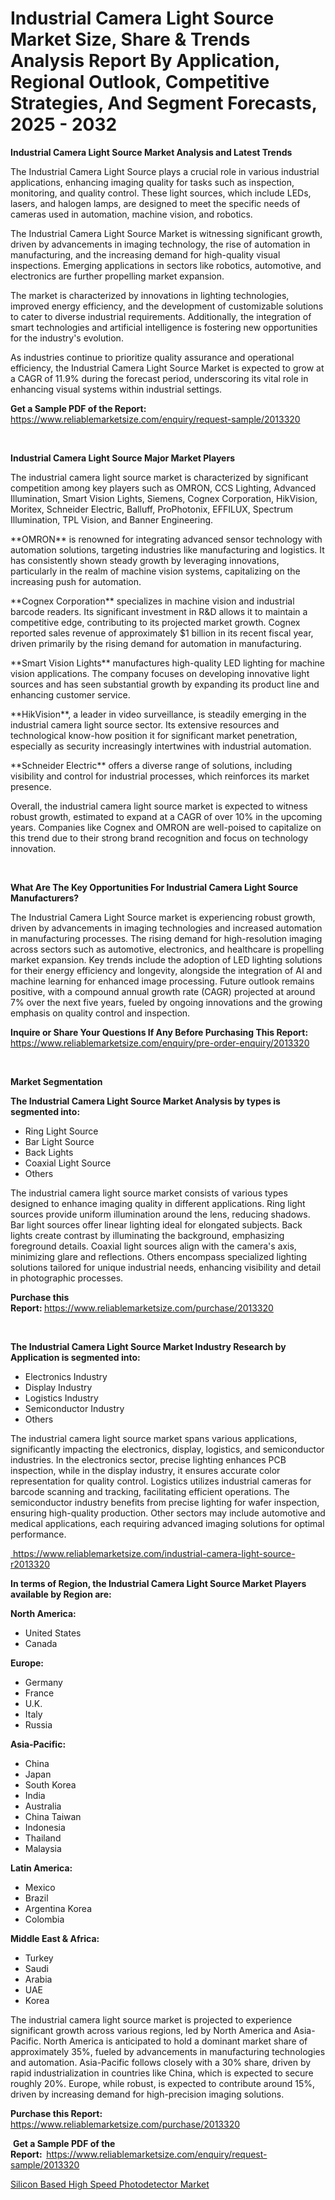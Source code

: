 <p><h1>Industrial Camera Light Source Market Size, Share & Trends Analysis Report By Application, Regional Outlook, Competitive Strategies, And Segment Forecasts, 2025 - 2032</h1></p><p><strong>Industrial Camera Light Source Market Analysis and Latest Trends</strong></p>
<p><p>The Industrial Camera Light Source plays a crucial role in various industrial applications, enhancing imaging quality for tasks such as inspection, monitoring, and quality control. These light sources, which include LEDs, lasers, and halogen lamps, are designed to meet the specific needs of cameras used in automation, machine vision, and robotics.</p><p>The Industrial Camera Light Source Market is witnessing significant growth, driven by advancements in imaging technology, the rise of automation in manufacturing, and the increasing demand for high-quality visual inspections. Emerging applications in sectors like robotics, automotive, and electronics are further propelling market expansion. </p><p>The market is characterized by innovations in lighting technologies, improved energy efficiency, and the development of customizable solutions to cater to diverse industrial requirements. Additionally, the integration of smart technologies and artificial intelligence is fostering new opportunities for the industry's evolution.</p><p>As industries continue to prioritize quality assurance and operational efficiency, the Industrial Camera Light Source Market is expected to grow at a CAGR of 11.9% during the forecast period, underscoring its vital role in enhancing visual systems within industrial settings.</p></p>
<p><strong>Get a Sample PDF of the Report:&nbsp;</strong> <a href="https://www.reliablemarketsize.com/enquiry/request-sample/2013320?utm_campaign=3537&utm_medium=2&utm_source=Github&utm_content=ia&utm_term=07042025&utm_id=industrial-camera-light-source">https://www.reliablemarketsize.com/enquiry/request-sample/2013320</a></p>
<p>&nbsp;</p>
<p><strong>Industrial Camera Light Source Major Market Players</strong></p>
<p><p>The industrial camera light source market is characterized by significant competition among key players such as OMRON, CCS Lighting, Advanced Illumination, Smart Vision Lights, Siemens, Cognex Corporation, HikVision, Moritex, Schneider Electric, Balluff, ProPhotonix, EFFILUX, Spectrum Illumination, TPL Vision, and Banner Engineering. </p><p>**OMRON** is renowned for integrating advanced sensor technology with automation solutions, targeting industries like manufacturing and logistics. It has consistently shown steady growth by leveraging innovations, particularly in the realm of machine vision systems, capitalizing on the increasing push for automation.</p><p>**Cognex Corporation** specializes in machine vision and industrial barcode readers. Its significant investment in R&D allows it to maintain a competitive edge, contributing to its projected market growth. Cognex reported sales revenue of approximately $1 billion in its recent fiscal year, driven primarily by the rising demand for automation in manufacturing.</p><p>**Smart Vision Lights** manufactures high-quality LED lighting for machine vision applications. The company focuses on developing innovative light sources and has seen substantial growth by expanding its product line and enhancing customer service.</p><p>**HikVision**, a leader in video surveillance, is steadily emerging in the industrial camera light source sector. Its extensive resources and technological know-how position it for significant market penetration, especially as security increasingly intertwines with industrial automation.</p><p>**Schneider Electric** offers a diverse range of solutions, including visibility and control for industrial processes, which reinforces its market presence. </p><p>Overall, the industrial camera light source market is expected to witness robust growth, estimated to expand at a CAGR of over 10% in the upcoming years. Companies like Cognex and OMRON are well-poised to capitalize on this trend due to their strong brand recognition and focus on technology innovation.</p></p>
<p>&nbsp;</p>
<p><strong>What Are The Key Opportunities For Industrial Camera Light Source Manufacturers?</strong></p>
<p><p>The Industrial Camera Light Source market is experiencing robust growth, driven by advancements in imaging technologies and increased automation in manufacturing processes. The rising demand for high-resolution imaging across sectors such as automotive, electronics, and healthcare is propelling market expansion. Key trends include the adoption of LED lighting solutions for their energy efficiency and longevity, alongside the integration of AI and machine learning for enhanced image processing. Future outlook remains positive, with a compound annual growth rate (CAGR) projected at around 7% over the next five years, fueled by ongoing innovations and the growing emphasis on quality control and inspection.</p></p>
<p><strong>Inquire or Share Your Questions If Any Before Purchasing This Report:</strong> <a href="https://www.reliablemarketsize.com/enquiry/pre-order-enquiry/2013320?utm_campaign=3537&utm_medium=2&utm_source=Github&utm_content=ia&utm_term=07042025&utm_id=industrial-camera-light-source">https://www.reliablemarketsize.com/enquiry/pre-order-enquiry/2013320</a></p>
<p>&nbsp;</p>
<p><strong>Market Segmentation</strong></p>
<p><strong>The Industrial Camera Light Source Market Analysis by types is segmented into:</strong></p>
<p><ul><li>Ring Light Source</li><li>Bar Light Source</li><li>Back Lights</li><li>Coaxial Light Source</li><li>Others</li></ul></p>
<p><p>The industrial camera light source market consists of various types designed to enhance imaging quality in different applications. Ring light sources provide uniform illumination around the lens, reducing shadows. Bar light sources offer linear lighting ideal for elongated subjects. Back lights create contrast by illuminating the background, emphasizing foreground details. Coaxial light sources align with the camera's axis, minimizing glare and reflections. Others encompass specialized lighting solutions tailored for unique industrial needs, enhancing visibility and detail in photographic processes.</p></p>
<p><strong>Purchase this Report:&nbsp;</strong><a href="https://www.reliablemarketsize.com/purchase/2013320?utm_campaign=3537&utm_medium=2&utm_source=Github&utm_content=ia&utm_term=07042025&utm_id=industrial-camera-light-source">https://www.reliablemarketsize.com/purchase/2013320</a></p>
<p>&nbsp;</p>
<p><strong>The Industrial Camera Light Source Market Industry Research by Application is segmented into:</strong></p>
<p><ul><li>Electronics Industry</li><li>Display Industry</li><li>Logistics Industry</li><li>Semiconductor Industry</li><li>Others</li></ul></p>
<p><p>The industrial camera light source market spans various applications, significantly impacting the electronics, display, logistics, and semiconductor industries. In the electronics sector, precise lighting enhances PCB inspection, while in the display industry, it ensures accurate color representation for quality control. Logistics utilizes industrial cameras for barcode scanning and tracking, facilitating efficient operations. The semiconductor industry benefits from precise lighting for wafer inspection, ensuring high-quality production. Other sectors may include automotive and medical applications, each requiring advanced imaging solutions for optimal performance.</p></p>
<p><a href="https://www.reliablemarketsize.com/industrial-camera-light-source-r2013320?utm_campaign=3537&utm_medium=2&utm_source=Github&utm_content=ia&utm_term=07042025&utm_id=industrial-camera-light-source">&nbsp;https://www.reliablemarketsize.com/industrial-camera-light-source-r2013320</a></p>
<p><strong>In terms of Region, the Industrial Camera Light Source Market Players available by Region are:</strong></p>
<p>
    <p> <strong> North America: </strong>
        <ul>
            <li>United States</li>
            <li>Canada</li>
        </ul>
        </p> 
    <p> <strong> Europe: </strong>
        <ul>
            <li>Germany</li>
            <li>France</li>
            <li>U.K.</li>
            <li>Italy</li>
            <li>Russia</li>
        </ul>
        </p> 
    <p> <strong> Asia-Pacific: </strong>
        <ul>
            <li>China</li>
            <li>Japan</li>
            <li>South Korea</li>
            <li>India</li>
            <li>Australia</li>
            <li>China Taiwan</li>
            <li>Indonesia</li>
            <li>Thailand</li>
            <li>Malaysia</li>
        </ul>
        </p> 
    <p> <strong> Latin America: </strong>
        <ul>
            <li>Mexico</li>
            <li>Brazil</li>
            <li>Argentina Korea</li>
            <li>Colombia</li>
        </ul>
        </p> 
    <p> <strong> Middle East & Africa: </strong>
        <ul>
            <li>Turkey</li>
            <li>Saudi</li>
            <li>Arabia</li>
            <li>UAE</li>
            <li>Korea</li>
        </ul>
    </p>
    </p>
<p><p>The industrial camera light source market is projected to experience significant growth across various regions, led by North America and Asia-Pacific. North America is anticipated to hold a dominant market share of approximately 35%, fueled by advancements in manufacturing technologies and automation. Asia-Pacific follows closely with a 30% share, driven by rapid industrialization in countries like China, which is expected to secure roughly 20%. Europe, while robust, is expected to contribute around 15%, driven by increasing demand for high-precision imaging solutions.</p></p>
<p><strong>Purchase this Report: </strong><a href="https://www.reliablemarketsize.com/purchase/2013320?utm_campaign=3537&utm_medium=2&utm_source=Github&utm_content=ia&utm_term=07042025&utm_id=industrial-camera-light-source">https://www.reliablemarketsize.com/purchase/2013320</a></p>
<p>&nbsp;<strong>Get a Sample PDF of the Report:&nbsp;&nbsp;</strong><a href="https://www.reliablemarketsize.com/enquiry/request-sample/2013320?utm_campaign=3537&utm_medium=2&utm_source=Github&utm_content=ia&utm_term=07042025&utm_id=industrial-camera-light-source">https://www.reliablemarketsize.com/enquiry/request-sample/2013320</a></p>
<p><strong></strong></p>
<p><p><a href="https://github.com/iquiseeboli/Market-Research-Report-List-1/blob/main/silicon-based-high-speed-photodetector-market.md?utm_campaign=3537&utm_medium=2&utm_source=Github&utm_content=ia&utm_term=07042025&utm_id=industrial-camera-light-source">Silicon Based High Speed Photodetector Market</a></p></p>